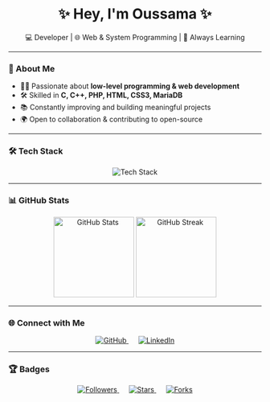 <h1 align="center">✨ Hey, I'm Oussama ✨</h1>
<p align="center">💻 Developer | 🌐 Web & System Programming | 🚀 Always Learning</p>

---

### 🚀 About Me  
- 👨‍💻 Passionate about **low-level programming & web development**  
- 🛠️ Skilled in **C, C++, PHP, HTML, CSS3, MariaDB**  
- 📚 Constantly improving and building meaningful projects  
- 🌍 Open to collaboration & contributing to open-source  

---

### 🛠️ Tech Stack  

<p align="center">
  <img src="https://skillicons.dev/icons?i=c,cpp,php,html,css,mariadb&theme=dark" alt="Tech Stack"/>
</p>

---

### 📊 GitHub Stats  

<p align="center">
  <img src="https://github-readme-stats.vercel.app/api?username=osamaelfarsaoui&show_icons=true&theme=tokyonight&hide_border=true" height="160" alt="GitHub Stats">
  <img src="https://github-readme-streak-stats.herokuapp.com/?user=osamaelfarsaoui&theme=tokyonight&hide_border=true" height="160" alt="GitHub Streak">
</p>

---

### 🌐 Connect with Me  

<p align="center">
  <a href="https://github.com/osamaelfarsaoui">
    <img src="https://img.shields.io/badge/GitHub-181717?style=for-the-badge&logo=github&logoColor=white" alt="GitHub"/>
  </a>
  &nbsp;&nbsp;&nbsp;&nbsp;
  <a href="https://www.linkedin.com/in/osamaelfarsaoui">
    <img src="https://img.shields.io/badge/LinkedIn-0077B5?style=for-the-badge&logo=linkedin&logoColor=white" alt="LinkedIn"/>
  </a>
</p>

---

### 🏆 Badges

<p align="center">
  <a href="https://github.com/osamaelfarsaoui">
    <img src="https://img.shields.io/badge/Followers-1000+?style=for-the-badge&logo=github&logoColor=white" alt="Followers"/>
  </a>
  &nbsp;&nbsp;&nbsp;&nbsp;
  <a href="https://github.com/osamaelfarsaoui">
    <img src="https://img.shields.io/badge/Stars-500+?style=for-the-badge&logo=github&logoColor=white" alt="Stars"/>
  </a>
  &nbsp;&nbsp;&nbsp;&nbsp;
  <a href="https://github.com/osamaelfarsaoui">
    <img src="https://img.shields.io/badge/Forks-100+?style=for-the-badge&logo=github&logoColor=white" alt="Forks"/>
  </a>
</p>
